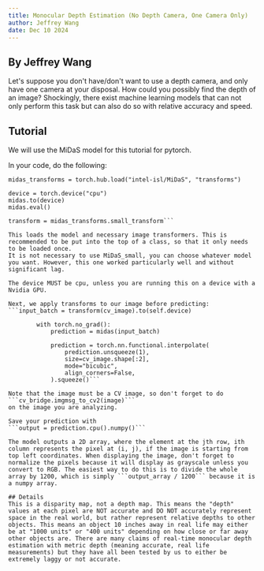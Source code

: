 ```yaml
---
title: Monocular Depth Estimation (No Depth Camera, One Camera Only)
author: Jeffrey Wang
date: Dec 10 2024
---
```

## By Jeffrey Wang

Let's suppose you don't have/don't want to use a depth camera, and only have one camera at your disposal. How could you possibly find the depth of an image? Shockingly, there exist machine learning models that can not only perform this task but can also do so with relative accuracy and speed. 

## Tutorial

We will use the MiDaS model for this tutorial for pytorch. 

In your code, do the following:
```midas = torch.hub.load("intel-isl/MiDaS", "MiDaS_small")
midas_transforms = torch.hub.load("intel-isl/MiDaS", "transforms")

device = torch.device("cpu")
midas.to(device)
midas.eval()

transform = midas_transforms.small_transform```

This loads the model and necessary image transformers. This is recommended to be put into the top of a class, so that it only needs to be loaded once. 
It is not necessary to use MiDaS_small, you can choose whatever model you want. However, this one worked particularly well and without significant lag.

The device MUST be cpu, unless you are running this on a device with a Nvidia GPU.

Next, we apply transforms to our image before predicting:
```input_batch = transform(cv_image).to(self.device)

        with torch.no_grad():
            prediction = midas(input_batch)

            prediction = torch.nn.functional.interpolate(
                prediction.unsqueeze(1),
                size=cv_image.shape[:2],
                mode="bicubic",
                align_corners=False,
            ).squeeze()```

Note that the image must be a CV image, so don't forget to do 
```cv_bridge.imgmsg_to_cv2(image)```
on the image you are analyzing.

Save your prediction with 
```output = prediction.cpu().numpy()```

The model outputs a 2D array, where the element at the jth row, ith column represents the pixel at (i, j), if the image is starting from top left coordinates. When displaying the image, don't forget to normalize the pixels because it will display as grayscale unless you convert to RGB. The easiest way to do this is to divide the whole array by 1200, which is simply ```output_array / 1200``` because it is a numpy array.

## Details
This is a disparity map, not a depth map. This means the "depth" values at each pixel are NOT accurate and DO NOT accurately represent space in the real world, but rather represent relative depths to other objects. This means an object 10 inches away in real life may either be at "1000 units" or "400 units" depending on how close or far away other objects are. There are many claims of real-time monocular depth estimation with metric depth (meaning accurate, real life measurements) but they have all been tested by us to either be extremely laggy or not accurate. 